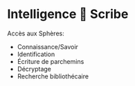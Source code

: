 # Intelligence  Scribe

Accès aux Sphères:

* Connaissance/Savoir
* Identification
* Écriture de parchemins
* Décryptage
* Recherche bibliothécaire

